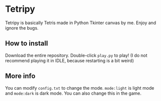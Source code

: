 # Tetripy
Tetripy is basically Tetris made in Python Tkinter canvas by me. Enjoy and ignore the bugs.

## How to install
Download the entire repository.
Double-click `play.py` to play! (I do not recommend playing it in IDLE, because restarting is a bit weird)

## More info
You can modify `config.txt` to change the mode.
`mode:light` is light mode and `mode:dark` is dark mode.
You can also change this in the game.
